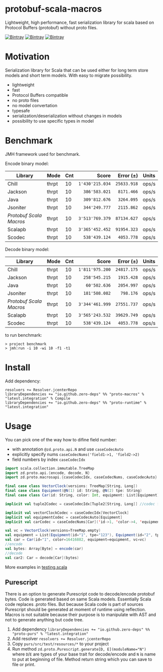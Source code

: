 # protobuf-scala-macros

Lightweight, high performance, fast serialization library for scala based on Protocol Buffers (protobuf) without proto files.

[![Bintray](https://img.shields.io/bintray/v/zero-deps/maven/proto-macros.svg?label=macros)](https://bintray.com/zero-deps/maven/proto-macros/_latestVersion)
[![Bintray](https://img.shields.io/bintray/v/zero-deps/maven/proto-runtime.svg?label=runtime)](https://bintray.com/zero-deps/maven/proto-runtime/_latestVersion)
[![Bintray](https://img.shields.io/bintray/v/zero-deps/maven/proto-purs.svg?label=proto)](https://bintray.com/zero-deps/maven/proto-purs/_latestVersion)

# Motivation

Serialization library for Scala that can be used either for long term store models and short term models.
With easy to migrate possibility.

- lightweight
- fast
- Protocol Buffers compatible
- no proto files
- no model convertation
- typesafe
- serialization/deserialization without changes in models
- possibility to use specific types in model

# Benchmark

JMH framework used for benchmark.

Encode binary model:

Library                 | Mode  | Cnt |           Score |   Error (±) | Units
----------------------- | ----- | --- | ---------------:| -----------:| -----
Chill                   | thrpt | 10  | `1'430'215.034` | `25633.918` | ops/s
Jackson                 | thrpt | 10  |   `386'583.021` |  `8171.466` | ops/s
Java                    | thrpt | 10  |   `309'812.676` |  `3264.095` | ops/s
Jsoniter                | thrpt | 10  |   `344'249.777` |  `2115.862` | ops/s
_Protobuf Scala Macros_ | thrpt | 10  | `3'513'769.379` | `87134.627` | ops/s
Scalapb                 | thrpt | 10  | `3'365'452.452` | `91954.323` | ops/s
Scodec                  | thrpt | 10  |   `538'439.124` |  `4053.778` | ops/s

Decode binary model:

Library                 | Mode  | Cnt |           Score |   Error (±) | Units
----------------------- | ----- | --- | ---------------:| -----------:| -----
Chill                   | thrpt | 10  | `1'811'975.200` | `24817.175` | ops/s
Jackson                 | thrpt | 10  |   `258'545.215` |  `1915.428` | ops/s
Java                    | thrpt | 10  |    `60'502.636` |  `2054.997` | ops/s
Jsoniter                | thrpt | 10  |   `181'508.082` |   `798.176` | ops/s
_Protobuf Scala Macros_ | thrpt | 10  | `3'344'461.999` | `27551.737` | ops/s
Scalapb                 | thrpt | 10  | `3'565'243.532` | `39629.749` | ops/s
Scodec                  | thrpt | 10  |   `538'439.124` |  `4053.778` | ops/s

to run benchmark:
```
> project benchmark
> jmh:run -i 10 -wi 10 -f1 -t1
```

# Install

Add dependency:
```
resolvers += Resolver.jcenterRepo
libraryDependencies += "io.github.zero-deps" %% "proto-macros" % "latest.integration" % Compile
libraryDependencies += "io.github.zero-deps" %% "proto-runtime" % "latest.integration"
```

# Usage

You can pick one of the way how to difine field number:
- with annotation `@zd.proto.api.N` and use `caseCodecAuto`
- explicitly specify nums `caseCodecNums('field1->1, 'field2->2)`
- field numbers by index `caseCodecIdx`

```scala
import scala.collection.immutable.TreeMap
import zd.proto.api.{encode, decode, N}
import zd.proto.macrosapi.{caseCodecIdx, caseCodecNums, caseCodecAuto}

final case class VectorClock(versions: TreeMap[String, Long])
final case class Equipment(@N(1) id: String, @N(2) tpe: String)
final case class Car(id: String, color: Int, equipment: List[Equipment], vc: VectorClock)

implicit val tuple2Codec = caseCodecIdx[Tuple2[String, Long]] //codec for TreeMap[String, Long]

implicit val vectorClockCodec = caseCodecIdx[VectorClock]
implicit val equipmentCodec = caseCodecAuto[Equipment]
implicit val carCodec = caseCodecNums[Car]('id->1, 'color->4, 'equipment->2, 'vc->3)

val vc = VectorClock(versions=TreeMap.empty)
val equipment = List(Equipment(id="1", tpe="123"), Equipment(id="2", tpe="456"))
val car = Car(id="1", color=16416882, equipment=equipment, vc=vc)
//encode
val bytes: Array[Byte] = encode(car)
//decode
val car2: Car = decode[Car](bytes)
```

More examples in [testing.scala](src/test/scala/testing.scala)

## Purescript

There is an option to generate Purescript code to decode/encode protobuf bytes. Code is generated based on same Scala models.
Essentially Scala code replaces .proto files. But because Scala code is part of sources Purescript should be generated
at moment of runtime using reflection. Macros is not suitable because their purpose is to manipulate with AST and
not to generate anything but code tree.

1. Add dependency `libraryDependencies += "io.github.zero-deps" %% "proto-purs" % "latest.integration"`
1. Add resolver `resolvers += Resolver.jcenterRepo`
1. Copy `purs/src/test/resources/*` to your project
1. Run method `zd.proto.Purescript.generate[D, E](moduleName="N")` where `D`/`E` are types of your base trait for decode/encode and `N` is
   name to put at beginning of file. Method return string which you can save to file or print.

